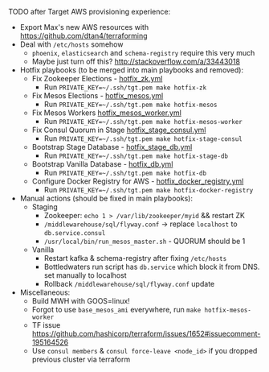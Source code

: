 TODO after Target AWS provisioning experience:

* Export Max's new AWS resources with https://github.com/dtan4/terraforming
* Deal with `/etc/hosts` somehow
	* `phoenix`, `elasticsearch` and `schema-registry` require this very much
	* Maybe just turn off this? http://stackoverflow.com/a/33443018
* Hotfix playbooks (to be merged into main playbooks and removed):
	* Fix Zookeeper Elections - [hotfix_zk.yml](https://github.com/FoxComm/highlander/blob/feature/aws-target-cont/prov-shit/ansible/hotfix_zk.yml)
		* Run `PRIVATE_KEY=~/.ssh/tgt.pem make hotfix-zk`
	* Fix Mesos Elections - [hotfix_mesos.yml](https://github.com/FoxComm/highlander/blob/feature/aws-target-cont/prov-shit/ansible/hotfix_mesos.yml)
		* Run `PRIVATE_KEY=~/.ssh/tgt.pem make hotfix-mesos`
	* Fix Mesos Workers [hotfix_mesos_worker.yml](https://github.com/FoxComm/highlander/blob/feature/aws-target-cont/prov-shit/ansible/hotfix_mesos_worker.yml)
		* Run `PRIVATE_KEY=~/.ssh/tgt.pem make hotfix-mesos-worker`
	* Fix Consul Quorum in Stage [hotfix_stage_consul.yml](https://github.com/FoxComm/highlander/blob/feature/aws-target-cont/prov-shit/ansible/hotfix_stage_consul.yml)
		* Run `PRIVATE_KEY=~/.ssh/tgt.pem make hotfix-stage-consul`
	* Bootstrap Stage Database - [hotfix_stage_db.yml](https://github.com/FoxComm/highlander/blob/feature/aws-target-cont/prov-shit/ansible/hotfix_stage_db.yml)
		* Run `PRIVATE_KEY=~/.ssh/tgt.pem make hotfix-stage-db`
	* Bootstrap Vanilla Database - [hotfix_db.yml](https://github.com/FoxComm/highlander/blob/feature/aws-target-cont/prov-shit/ansible/hotfix_db.yml)
		* Run `PRIVATE_KEY=~/.ssh/tgt.pem make hotfix-db`
	* Configure Docker Registry for AWS - [hotfix_docker_registry.yml](https://github.com/FoxComm/highlander/blob/feature/aws-target-cont/prov-shit/ansible/hotfix_zk.yml)
		* Run `PRIVATE_KEY=~/.ssh/tgt.pem make hotfix-docker-registry`
* Manual actions (should be fixed in main playbooks):
	* Staging
		* Zookeeper: `echo 1 > /var/lib/zookeeper/myid` && restart ZK
		* `/middlewarehouse/sql/flyway.conf` -> replace `localhost` to `db.service.consul`
		* `/usr/local/bin/run_mesos_master.sh` - QUORUM should be 1
	* Vanilla		
		* Restart kafka & schema-registry after fixing `/etc/hosts`
		* Bottledwaters run script has `db.service` which block it from DNS. set manually to localhost
		* Rollback `/middlewarehouse/sql/flyway.conf` update
* Miscellaneous:
	* Build MWH with GOOS=linux!
	* Forgot to use `base_mesos_ami` everywhere, run `make hotfix-mesos-worker`
	* TF issue https://github.com/hashicorp/terraform/issues/1652#issuecomment-195164526
	* Use `consul members` & `consul force-leave <node_id>` if you dropped previous cluster via terraform
